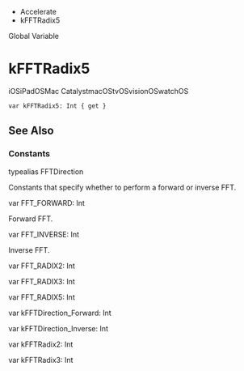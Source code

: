 

- Accelerate
-  kFFTRadix5 

Global Variable

# kFFTRadix5

iOSiPadOSMac CatalystmacOStvOSvisionOSwatchOS

``` source
var kFFTRadix5: Int { get }
```

## See Also

### Constants

typealias FFTDirection

Constants that specify whether to perform a forward or inverse FFT.

var FFT_FORWARD: Int

Forward FFT.

var FFT_INVERSE: Int

Inverse FFT.

var FFT_RADIX2: Int

var FFT_RADIX3: Int

var FFT_RADIX5: Int

var kFFTDirection_Forward: Int

var kFFTDirection_Inverse: Int

var kFFTRadix2: Int

var kFFTRadix3: Int

